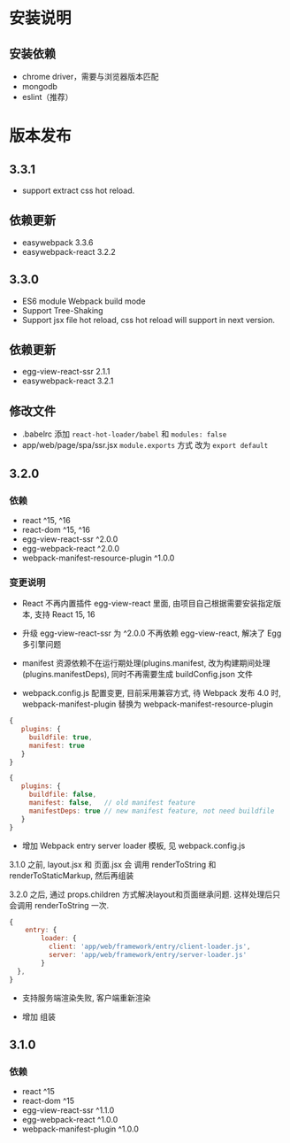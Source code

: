 # 安装说明

## 安装依赖

- chrome driver，需要与浏览器版本匹配
- mongodb
- eslint（推荐）


# 版本发布

## 3.3.1

- support extract css hot reload.

## 依赖更新

- easywebpack 3.3.6
- easywebpack-react 3.2.2


## 3.3.0

- ES6 module Webpack build mode
- Support Tree-Shaking
- Support jsx file hot reload, css hot reload will support in next version.

## 依赖更新

- egg-view-react-ssr 2.1.1
- easywebpack-react 3.2.1


## 修改文件

- .babelrc  添加 `react-hot-loader/babel`  和 `modules: false`
- app/web/page/spa/ssr.jsx `module.exports` 方式 改为 `export default`



## 3.2.0


### 依赖

-  react ^15, ^16
-  react-dom ^15, ^16
-  egg-view-react-ssr ^2.0.0
-  egg-webpack-react ^2.0.0
-  webpack-manifest-resource-plugin ^1.0.0

### 变更说明

- React 不再内置插件 egg-view-react 里面, 由项目自己根据需要安装指定版本, 支持 React 15, 16

- 升级 egg-view-react-ssr 为 ^2.0.0  不再依赖 egg-view-react, 解决了 Egg 多引擎问题

- manifest 资源依赖不在运行期处理(plugins.manifest, 改为构建期间处理(plugins.manifestDeps), 同时不再需要生成 buildConfig.json 文件

- webpack.config.js 配置变更, 目前采用兼容方式, 待 Webpack 发布 4.0 时, webpack-manifest-plugin 替换为 webpack-manifest-resource-plugin 

```js
{
   plugins: {
     buildfile: true,
     manifest: true
   }
}
```


```js
{
   plugins: {
     buildfile: false,
     manifest: false,   // old manifest feature
     manifestDeps: true // new manifest feature, not need buildfile
   }
}
```

- 增加 Webpack entry server loader 模板, 见 webpack.config.js

3.1.0 之前, layout.jsx 和 页面.jsx 会 调用 renderToString 和 renderToStaticMarkup, 然后再组装

3.2.0 之后, 通过 props.children 方式解决layout和页面继承问题. 这样处理后只会调用 renderToString 一次.



```js
{
    entry: {
        loader: {
          client: 'app/web/framework/entry/client-loader.js',
          server: 'app/web/framework/entry/server-loader.js'
        }
  },
}
```

- 支持服务端渲染失败, 客户端重新渲染

- 增加 <!DOCTYPE html> 组装


## 3.1.0

### 依赖

-  react ^15
-  react-dom ^15
-  egg-view-react-ssr ^1.1.0
-  egg-webpack-react ^1.0.0
-  webpack-manifest-plugin ^1.0.0
